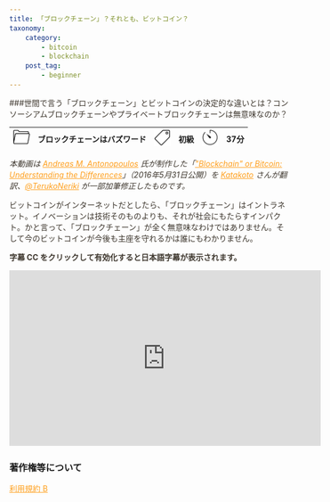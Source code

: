 ```yaml
---
title: 「ブロックチェーン」？それとも、ビットコイン？
taxonomy:
    category:
        - bitcoin
        - blockchain
    post_tag:
        - beginner
---
```


<style>
img[alt*="Category"], 
img[alt*="Tag"], 
img[alt*="Time"] {
    width:30px;
    height:30px;
    object-fit: cover;
}
p {
    color: #3d362d;
}
p img {
    text-align:center;
}
a {
    color: #ff9f1c;
}
a:hover {
    color: #2ec4b6;
}
</style>

<script type="text/javascript" src="//ajax.googleapis.com/ajax/libs/jquery/1.10.2/jquery.min.js"></script>
<script language="JavaScript">
$(document).ready( function () {
   $("a[href^='http']:not([href*='" + location.hostname + "'])").attr('target', '_blank');
})
</script>

###世間で言う「ブロックチェーン」とビットコインの決定的な違いとは？コンソーシアムブロックチェーンやプライベートブロックチェーンは無意味なのか？

|  ![Category](/_images/category.png)  |  ブロックチェーンはバズワード  |  ![Tag](/_images/tag.png)  |  初級  | ![Time](/_images/timer.png)  |  37分  |
| ---- | ---- | ---- | ---- | ---- | ---- |

*本動画は [Andreas M. Antonopoulos](https://twitter.com/aantonop) 氏が制作した「["Blockchain" or Bitcoin: Understanding the Differences](https://www.youtube.com/watch?v=mRQs9Y6CUSU)」（2016年5月31日公開）を [Katakoto](https://twitter.com/katakoto) さんが翻訳、[@TerukoNeriki](https://twitter.com/TerukoNeriki) が一部加筆修正したものです。*

ビットコインがインターネットだとしたら、「ブロックチェーン」はイントラネット。イノベーションは技術そのものよりも、それが社会にもたらすインパクト。かと言って、「ブロックチェーン」が全く無意味なわけではありません。そして今のビットコインが今後も主座を守れるかは誰にもわかりません。

**字幕 CC をクリックして有効化すると日本語字幕が表示されます。**

<center><iframe width="560" height="315" src="https://www.youtube.com/embed/ugB8o0QByio" title="YouTube video player" frameborder="0" allow="accelerometer; autoplay; clipboard-write; encrypted-media; gyroscope; picture-in-picture" allowfullscreen></iframe></center>



### 著作権等について
[利用規約 B](https://lostinbitcoin.jp/copyright/#uab)